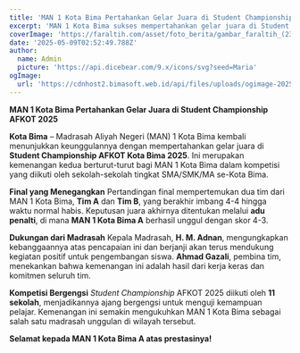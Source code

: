 ```yaml
---
title: 'MAN 1 Kota Bima Pertahankan Gelar Juara di Student Championship AFKOT 2025'
excerpt: 'MAN 1 Kota Bima sukses mempertahankan gelar juara di Student Championship AFKOT 2025 setelah mengalahkan tim mereka sendiri dalam adu penalti yang menegangkan.'
coverImage: 'https://faraltih.com/asset/foto_berita/gambar_faraltih_(23).png'
date: '2025-05-09T02:52:49.788Z'
author:
  name: Admin
  picture: 'https://api.dicebear.com/9.x/icons/svg?seed=Maria'
ogImage:
  url: 'https://cdnhost2.bimasoft.web.id/api/files/uploads/ogimage-2025-05-09T02:52:49.788Z-man-1-kota-bima-pertahankan-gelar-juara-di-student-championship-afkot-2025.jpg'
---
```


**MAN 1 Kota Bima Pertahankan Gelar Juara di Student Championship AFKOT 2025**

**Kota Bima** – Madrasah Aliyah Negeri (MAN) 1 Kota Bima kembali menunjukkan keunggulannya dengan mempertahankan gelar juara di **Student Championship AFKOT Kota Bima 2025**. Ini merupakan kemenangan kedua berturut-turut bagi MAN 1 Kota Bima dalam kompetisi yang diikuti oleh sekolah-sekolah tingkat SMA/SMK/MA se-Kota Bima.

**Final yang Menegangkan**
Pertandingan final mempertemukan dua tim dari MAN 1 Kota Bima, **Tim A** dan **Tim B**, yang berakhir imbang 4-4 hingga waktu normal habis. Keputusan juara akhirnya ditentukan melalui **adu penalti**, di mana **MAN 1 Kota Bima A** berhasil unggul dengan skor 4-3.

**Dukungan dari Madrasah**
Kepala Madrasah, **H. M. Adnan**, mengungkapkan kebanggaannya atas pencapaian ini dan berjanji akan terus mendukung kegiatan positif untuk pengembangan siswa. **Ahmad Gazali**, pembina tim, menekankan bahwa kemenangan ini adalah hasil dari kerja keras dan komitmen seluruh tim.

**Kompetisi Bergengsi**
_Student Championship_ AFKOT 2025 diikuti oleh **11 sekolah**, menjadikannya ajang bergengsi untuk menguji kemampuan pelajar. Kemenangan ini semakin mengukuhkan MAN 1 Kota Bima sebagai salah satu madrasah unggulan di wilayah tersebut.

**Selamat kepada MAN 1 Kota Bima A atas prestasinya!**